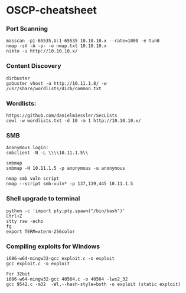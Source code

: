 # OSCP-cheatsheet

### Port Scanning
```
masscan -p1-65535,U:1-65535 10.10.10.x --rate=1000 -e tun0
nmap -sV -A -p- -o nmap.txt 10.10.10.x
nikto -u http://10.10.10.x/
```

### Content Discovery
```
dirbuster
gobuster vhost -u http://10.11.1.8/ -w /usr/share/wordlists/dirb/common.txt
```

### Wordlists: 
```
https://github.com/danielmiessler/SecLists
cewl -w wordlists.txt -d 10 -m 1 http://10.10.10.x/
```
### SMB
```
Anonymous login:
smbclient -N -L \\\\10.11.1.5\\

smbmap
smbmap -H 10.11.1.5 -p anonymous -u anonymous

nmap smb vuln script
nmap --script smb-vuln* -p 137,139,445 10.11.1.5
```

### Shell upgrade to terminal
```
python -c 'import pty;pty.spawn("/bin/bash")'
Ctrl+Z  
stty raw -echo
fg 
export TERM=xterm-256color
```
   
### Compiling exploits for Windows
```
i686-w64-mingw32-gcc exploit.c -o exploit
gcc exploit.c -o exploit 

For 32bit
i686-w64-mingw32-gcc 40564.c -o 40564 -lws2_32
gcc 9542.c -m32  -Wl,--hash-style=both -o exploit (static exploit)
```
